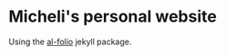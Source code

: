 # Micheli's personal website

Using the [al-folio](https://alshedivat.github.io/al-folio/) jekyll package.
